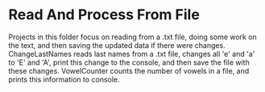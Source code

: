 # Read And Process From File
Projects in this folder focus on reading from a .txt file, doing some work on the text, 
and then saving the updated data if there were changes.
ChangeLastNames reads last names from a .txt file, changes all 'e' and 'a' to 'E' and 'A',
print this change to the console, and then save the file with these changes.
VowelCounter counts the number of vowels in a file, and prints this information to console.
